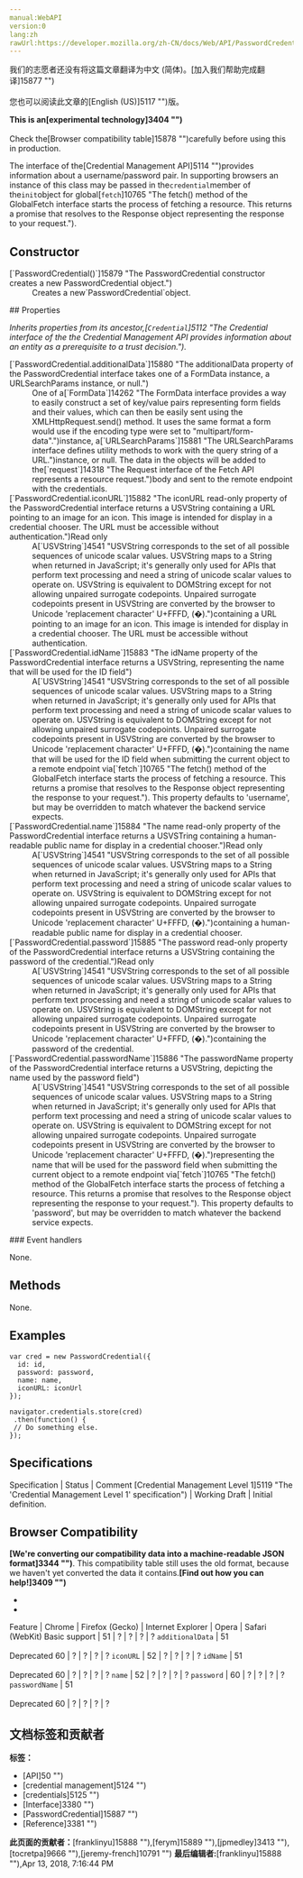 ```yaml
---
manual:WebAPI
version:0
lang:zh
rawUrl:https://developer.mozilla.org/zh-CN/docs/Web/API/PasswordCredential
---
```




<bdi>我们的志愿者还没有将这篇文章翻译为<bdi>中文 (简体)</bdi>。[加入我们帮助完成翻译]15877 "")<br></br>您也可以阅读此文章的[English (US)]5117 "")版。</bdi>






**This is an[experimental technology]3404 "")**<br></br>Check the[Browser compatibility table]15878 "")carefully before using this in production.




The interface of the[Credential Management API]5114 "")provides information about a username/password pair. In supporting browsers an instance of this class may be passed in the`credential`member of the`init`object for global[`fetch`]10765 "The fetch() method of the GlobalFetch interface starts the process of fetching a resource. This returns a promise that resolves to the Response object representing the response to your request.").


## Constructor<a name="Constructor"></a>
<dl><dt>[`PasswordCredential()`]15879 "The PasswordCredential constructor creates a new PasswordCredential object.")</dt><dd>Creates a new`PasswordCredential`object.</dd></dl>
## Properties<a name="Properties"></a>


<em>Inherits properties from its ancestor,[`Credential`]5112 "The Credential interface of the the Credential Management API provides information about an entity as a prerequisite to a trust decision.").</em>

<dl><dt>[`PasswordCredential.additionalData`]15880 "The additionalData property of the PasswordCredential interface takes one of a FormData instance, a URLSearchParams instance, or null.")<i></i></dt><dd>One of a[`FormData`]14262 "The FormData interface provides a way to easily construct a set of key/value pairs representing form fields and their values, which can then be easily sent using the XMLHttpRequest.send() method. It uses the same format a form would use if the encoding type were set to "multipart/form-data".")instance, a[`URLSearchParams`]15881 "The URLSearchParams interface defines utility methods to work with the query string of a URL.")instance, or null. The data in the objects will be added to the[`request`]14318 "The Request interface of the Fetch API represents a resource request.")body and sent to the remote endpoint with the credentials.</dd><dt>[`PasswordCredential.iconURL`]15882 "The iconURL read-only property of the PasswordCredential interface returns a USVString containing a URL pointing to an image for an icon. This image is intended for display in a credential chooser. The URL must be accessible without authentication.")Read only</dt><dd>A[`USVString`]4541 "USVString corresponds to the set of all possible sequences of unicode scalar values. USVString maps to a String when returned in JavaScript; it's generally only used for APIs that perform text processing and need a string of unicode scalar values to operate on. USVString is equivalent to DOMString except for not allowing unpaired surrogate codepoints. Unpaired surrogate codepoints present in USVString are converted by the browser to Unicode 'replacement character' U+FFFD, (�).")containing a URL pointing to an image for an icon. This image is intended for display in a credential chooser. The URL must be accessible without authentication.</dd><dt>[`PasswordCredential.idName`]15883 "The idName property of the PasswordCredential interface returns a USVString, representing the name that will be used for the ID field")<i></i></dt><dd>A[`USVString`]4541 "USVString corresponds to the set of all possible sequences of unicode scalar values. USVString maps to a String when returned in JavaScript; it's generally only used for APIs that perform text processing and need a string of unicode scalar values to operate on. USVString is equivalent to DOMString except for not allowing unpaired surrogate codepoints. Unpaired surrogate codepoints present in USVString are converted by the browser to Unicode 'replacement character' U+FFFD, (�).")containing the name that will be used for the ID field when submitting the current object to a remote endpoint via[`fetch`]10765 "The fetch() method of the GlobalFetch interface starts the process of fetching a resource. This returns a promise that resolves to the Response object representing the response to your request."). This property defaults to &#39;username&#39;, but may be overridden to match whatever the backend service expects.</dd><dt>[`PasswordCredential.name`]15884 "The name read-only property of the PasswordCredential interface returns a USVSTring containing a human-readable public name for display in a credential chooser.")Read only</dt><dd>A[`USVString`]4541 "USVString corresponds to the set of all possible sequences of unicode scalar values. USVString maps to a String when returned in JavaScript; it's generally only used for APIs that perform text processing and need a string of unicode scalar values to operate on. USVString is equivalent to DOMString except for not allowing unpaired surrogate codepoints. Unpaired surrogate codepoints present in USVString are converted by the browser to Unicode 'replacement character' U+FFFD, (�).")containing a human-readable public name for display in a credential chooser.</dd><dt>[`PasswordCredential.password`]15885 "The password read-only property of the PasswordCredential interface returns a USVString containing the password of the credential.")Read only</dt><dd>A[`USVString`]4541 "USVString corresponds to the set of all possible sequences of unicode scalar values. USVString maps to a String when returned in JavaScript; it's generally only used for APIs that perform text processing and need a string of unicode scalar values to operate on. USVString is equivalent to DOMString except for not allowing unpaired surrogate codepoints. Unpaired surrogate codepoints present in USVString are converted by the browser to Unicode 'replacement character' U+FFFD, (�).")containing the password of the credential.</dd><dt>[`PasswordCredential.passwordName`]15886 "The passwordName property of the PasswordCredential interface returns a USVString, depicting the name used by the password field")<i></i></dt><dd>A[`USVString`]4541 "USVString corresponds to the set of all possible sequences of unicode scalar values. USVString maps to a String when returned in JavaScript; it's generally only used for APIs that perform text processing and need a string of unicode scalar values to operate on. USVString is equivalent to DOMString except for not allowing unpaired surrogate codepoints. Unpaired surrogate codepoints present in USVString are converted by the browser to Unicode 'replacement character' U+FFFD, (�).")representing the name that will be used for the password field when submitting the current object to a remote endpoint via[`fetch`]10765 "The fetch() method of the GlobalFetch interface starts the process of fetching a resource. This returns a promise that resolves to the Response object representing the response to your request."). This property defaults to &#39;password&#39;, but may be overridden to match whatever the backend service expects.</dd></dl>
### Event handlers<a name="Event_handlers"></a>


None.


## Methods<a name="Methods"></a>


None.


## Examples<a name="Examples"></a>

```
var cred = new PasswordCredential({
  id: id,
  password: password,
  name: name,
  iconURL: iconUrl
});

navigator.credentials.store(cred)
 .then(function() {
 // Do something else.
});
```

## Specifications<a name="Specifications"></a>
Specification | Status | Comment 
[Credential Management Level 1]5119 "The 'Credential Management Level 1' specification") | Working Draft | Initial definition. 


## Browser Compatibility<a name="Browser_Compatibility"></a>


**[We&#39;re converting our compatibility data into a machine-readable JSON format]3344 "")**. This compatibility table still uses the old format, because we haven&#39;t yet converted the data it contains.**[Find out how you can help!]3409 "")**


* 
* 
Feature | Chrome | Firefox (Gecko) | Internet Explorer | Opera | Safari (WebKit) 
Basic support | 51 | ? | ? | ? | ? 
`additionalData` | 51<br></br>Deprecated 60 | ? | ? | ? | ? 
`iconURL` | 52 | ? | ? | ? | ? 
`idName` | 51<br></br>Deprecated 60 | ? | ? | ? | ? 
`name` | 52 | ? | ? | ? | ? 
`password` | 60 | ? | ? | ? | ? 
`passwordName` | 51<br></br>Deprecated 60 | ? | ? | ? | ? 







## 文档标签和贡献者
**标签：**
* [API]50 "")
* [credential management]5124 "")
* [credentials]5125 "")
* [Interface]3380 "")
* [PasswordCredential]15887 "")
* [Reference]3381 "")

**此页面的贡献者：**[franklinyu]15888 ""),[ferym]15889 ""),[jpmedley]3413 ""),[tocretpa]9666 ""),[jeremy-french]10791 "")
**最后编辑者:**[franklinyu]15888 ""),<time>Apr 13, 2018, 7:16:44 PM</time>


